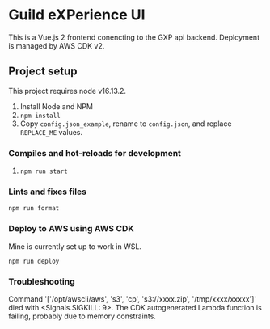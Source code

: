 # Guild eXPerience UI
This is a Vue.js 2 frontend conencting to the GXP api backend.
Deployment is managed by AWS CDK v2.

## Project setup
This project requires node v16.13.2.

1. Install Node and NPM
2. `npm install`
3. Copy `config.json_example`, rename to `config.json`, and replace `REPLACE_ME` values.

### Compiles and hot-reloads for development
1. `npm run start`

### Lints and fixes files
```
npm run format
```

### Deploy to AWS using AWS CDK
Mine is currently set up to work in WSL.
```
npm run deploy
```

### Troubleshooting
Command '['/opt/awscli/aws', 's3', 'cp', 's3://xxxx.zip', '/tmp/xxxx/xxxxx']' died with <Signals.SIGKILL: 9>.
The CDK autogenerated Lambda function is failing, probably due to memory constraints.